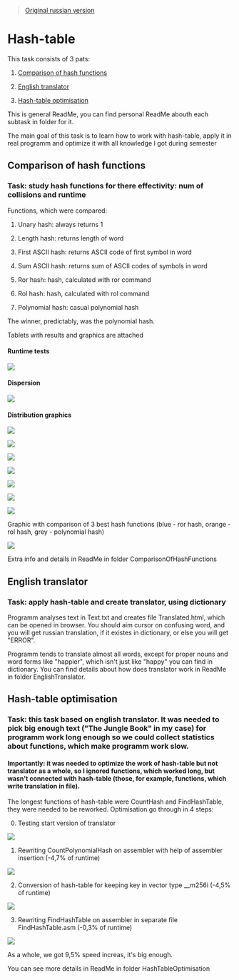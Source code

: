 > [Original russian version](RusReadMe.md)

# Hash-table

This task consists of 3 pats:

1) [Comparison of hash functions](#comparison-of-hash-functions)

2) [English translator](#english-translator) 

3) [Hash-table optimisation](#hash-table-optimisation) 

This is general ReadMe, you can find personal ReadMe abouth each subtask in folder for it. 

The main goal of this task is to learn how to work with hash-table, apply it in real programm and optimize it with all knowledge I got during semester

## Comparison of hash functions

### Task: study hash functions for there effectivity: num of collisions and runtime

Functions, which were compared:

1) Unary hash: always returns 1

2) Length hash: returns length of word

3) First ASCII hash: returns ASCII code of first symbol in word

4) Sum ASCII hash: returns sum of ASCII codes of symbols in word

5) Ror hash: hash, calculated with ror command

6) Rol hash: hash, calculated with rol command

7) Polynomial hash: casual polynomial hash

The winner, predictably, was the polynomial hash.

Tablets with results and graphics are attached

#### Runtime tests

![](ComparisonOfHashFunctions/Results/Runtime.png)

#### Dispersion

![](ComparisonOfHashFunctions/Results/Dispersion.png)

#### Distribution graphics

![](ComparisonOfHashFunctions/Graphics/CountUnaryHash.png)

![](ComparisonOfHashFunctions/Graphics/CountFirstAsciiHash.png)

![](ComparisonOfHashFunctions/Graphics/CountLengthHash.png)

![](ComparisonOfHashFunctions/Graphics/CountSumAsciiHash.png)

![](ComparisonOfHashFunctions/Graphics/CountRorHash.png)

![](ComparisonOfHashFunctions/Graphics/CountRolHash.png)

![](ComparisonOfHashFunctions/Graphics/CountPolynomialHash.png)

Graphic with comparison of 3 best hash functions (blue - ror hash, orange - rol hash, grey - polynomial hash)

![](ComparisonOfHashFunctions/Graphics/ComparisonGraphic.png)

Extra info and details in ReadMe in folder ComparisonOfHashFunctions

## English translator

### Task: apply hash-table and create translator, using dictionary 

Programm analyses text in Text.txt and creates file Translated.html, which can be opened in browser. You should aim cursor on confusing word, and you will get russian translation, if it existes in dictionary, or else you will get "ERROR".

Programm tends to translate almost all words, except for proper nouns and word forms like "happier", which isn't just like "happy" you can find in dictionary. You can find details about how does translator work in ReadMe in folder EnglishTranslator.

## Hash-table optimisation

### Task: this task based on english translator. It was needed to pick big enough text ("The Jungle Book" in my case) for programm work long enough so we could collect statistics about functions, which make programm work slow. 

#### Importantly: it was needed to optimize the work of hash-table but not translator as a whole, so I ignored functions, which worked long, but wasn't connected with hash-table (those, for example, functions, which write translation in file).

The longest functions of hash-table were CountHash and FindHashTable, they were needed to be reworked. Optimisation go through in 4 steps:

0) Testing start version of translator

![](HashTableOptimisation/EnglishTranslator/Screenshots/BeforeOptimisation.jpg)

1) Rewriting CountPolynomialHash on assembler with help of assembler insertion (-4,7% of runtime)

![](HashTableOptimisation/EnglishTranslator/Screenshots/CountPolynomialHashOptimised.jpg)

2) Conversion of hash-table for keeping key in vector type __m256i (-4,5% of runtime)

![](HashTableOptimisation/EnglishTranslator/Screenshots/VectorInstructionOptimisation.jpg)

3) Rewriting FindHashTable on assembler in separate file FindHashTable.asm (-0,3% of runtime)

![](HashTableOptimisation/EnglishTranslator/Screenshots/FindHashTableOptimised.jpg)

As a whole, we got 9,5% speed increas, it's big enough. 

You can see more details in ReadMe in folder HashTableOptimisation
